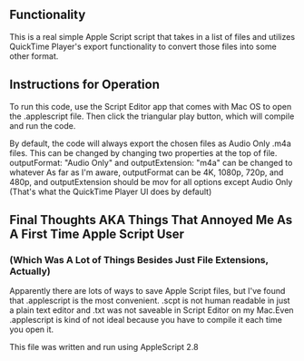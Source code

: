 ## Functionality

This is a real simple Apple Script script that takes in a list of files and utilizes QuickTime Player's export functionality to convert those files into some other format.

## Instructions for Operation

To run this code, use the Script Editor app that comes with Mac OS to open the .applescript file. Then click the triangular play button, which will compile and run the code.

By default, the code will always export the chosen files as Audio Only .m4a files. This can be changed by changing two properties at the top of file.\
outputFormat: "Audio Only" and outputExtension: "m4a" can be changed to whatever
As far as I'm aware, outputFormat can be 4K, 1080p, 720p, and 480p, and outputExtension should be mov for all options except Audio Only (That's what the QuickTime Player UI does by default)

## Final Thoughts AKA Things That Annoyed Me As A First Time Apple Script User
### (Which Was A Lot of Things Besides Just File Extensions, Actually) 

Apparently there are lots of ways to save Apple Script files, but I've found that .applescript is the most convenient. .scpt is not human readable in just a plain text editor and .txt was not saveable in Script Editor on my Mac.Even .applescript is kind of not ideal because you have to compile it each time you open it. 

This file was written and run using AppleScript 2.8
